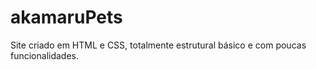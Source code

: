 # akamaruPets

Site criado em HTML e CSS, totalmente estrutural básico e com poucas funcionalidades.
